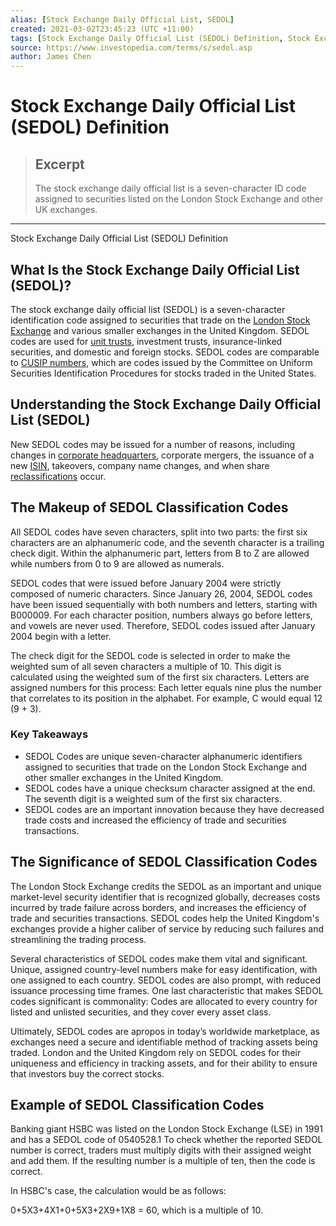 ```yaml
---
alias: [Stock Exchange Daily Official List, SEDOL]
created: 2021-03-02T23:45:23 (UTC +11:00)
tags: [Stock Exchange Daily Official List (SEDOL) Definition, Stock Exchange Daily Official List (SEDOL) Definition]
source: https://www.investopedia.com/terms/s/sedol.asp
author: James Chen
---
```


# Stock Exchange Daily Official List (SEDOL) Definition

> ## Excerpt
> The stock exchange daily official list is a seven-character ID code assigned to securities listed on the London Stock Exchange and other UK exchanges.

---

Stock Exchange Daily Official List (SEDOL) Definition
## What Is the Stock Exchange Daily Official List (SEDOL)?

The stock exchange daily official list (SEDOL) is a seven-character identification code assigned to securities that trade on the [London Stock Exchange](https://www.investopedia.com/terms/l/lse.asp) and various smaller exchanges in the United Kingdom. SEDOL codes are used for [unit trusts](https://www.investopedia.com/terms/u/unittrust.asp), investment trusts, insurance-linked securities, and domestic and foreign stocks. SEDOL codes are comparable to [CUSIP numbers](https://www.investopedia.com/terms/c/cusipnumber.asp), which are codes issued by the Committee on Uniform Securities Identification Procedures for stocks traded in the United States.

## Understanding the Stock Exchange Daily Official List (SEDOL)

New SEDOL codes may be issued for a number of reasons, including changes in [corporate headquarters](https://www.investopedia.com/terms/c/corporate-headquarters.asp), corporate mergers, the issuance of a new [ISIN](https://www.investopedia.com/terms/i/isin.asp), takeovers, company name changes, and when share [reclassifications](https://www.investopedia.com/terms/r/reclassification.asp) occur.

## The Makeup of SEDOL Classification Codes

All SEDOL codes have seven characters, split into two parts: the first six characters are an alphanumeric code, and the seventh character is a trailing check digit. Within the alphanumeric part, letters from B to Z are allowed while numbers from 0 to 9 are allowed as numerals.

SEDOL codes that were issued before January 2004 were strictly composed of numeric characters. Since January 26, 2004, SEDOL codes have been issued sequentially with both numbers and letters, starting with B000009. For each character position, numbers always go before letters, and vowels are never used. Therefore, SEDOL codes issued after January 2004 begin with a letter.

The check digit for the SEDOL code is selected in order to make the weighted sum of all seven characters a multiple of 10. This digit is calculated using the weighted sum of the first six characters. Letters are assigned numbers for this process: Each letter equals nine plus the number that correlates to its position in the alphabet. For example, C would equal 12 (9 + 3).

### Key Takeaways

-   SEDOL Codes are unique seven-character alphanumeric identifiers assigned to securities that trade on the London Stock Exchange and other smaller exchanges in the United Kingdom.
-   SEDOL codes have a unique checksum character assigned at the end. The seventh digit is a weighted sum of the first six characters.
-   SEDOL codes are an important innovation because they have decreased trade costs and increased the efficiency of trade and securities transactions.

## The Significance of SEDOL Classification Codes

The London Stock Exchange credits the SEDOL as an important and unique market-level security identifier that is recognized globally, decreases costs incurred by trade failure across borders, and increases the efficiency of trade and securities transactions. SEDOL codes help the United Kingdom's exchanges provide a higher caliber of service by reducing such failures and streamlining the trading process.

Several characteristics of SEDOL codes make them vital and significant. Unique, assigned country-level numbers make for easy identification, with one assigned to each country. SEDOL codes are also prompt, with reduced issuance processing time frames. One last characteristic that makes SEDOL codes significant is commonality: Codes are allocated to every country for listed and unlisted securities, and they cover every asset class.

Ultimately, SEDOL codes are apropos in today’s worldwide marketplace, as exchanges need a secure and identifiable method of tracking assets being traded. London and the United Kingdom rely on SEDOL codes for their uniqueness and efficiency in tracking assets, and for their ability to ensure that investors buy the correct stocks.

## Example of SEDOL Classification Codes

Banking giant HSBC was listed on the London Stock Exchange (LSE) in 1991 and has a SEDOL code of 0540528.1 To check whether the reported SEDOL number is correct, traders must multiply digits with their assigned weight and add them. If the resulting number is a multiple of ten, then the code is correct.

In HSBC's case, the calculation would be as follows:

0+5X3+4X1+0+5X3+2X9+1X8 = 60, which is a multiple of 10.
